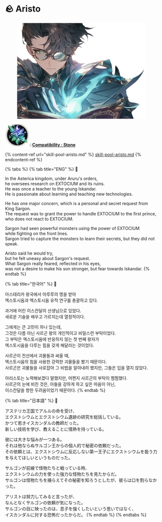 # 🪨 Aristo

<figure><img src="../../../../.gitbook/assets/Hero_Aristo002.png" alt=""><figcaption></figcaption></figure>

![](../../../../.gitbook/assets/Icon_Property_Stone.png)💡[**Compatibility : S**](../../stats/elemental-bonus-damage.md)[**tone**](../../stats/elemental-bonus-damage.md)

{% content-ref url="skill-pool-aristo.md" %}
[skill-pool-aristo.md](skill-pool-aristo.md)
{% endcontent-ref %}

{% tabs %}
{% tab title="ENG" %}
📒

In the Asterica kingdom, under Aruru's orders, \
he oversees research on EXTOCIUM and its ruins. \
He was once a teacher to the young Iskandar. \
He is passionate about learning and teaching new technologies.

He has one major concern, which is a personal and secret request from King Sargon. \
The request was to grant the power to handle EXTOCIUM to the first prince, \
who does not react to EXTOCIUM.

Sargon had seen powerful monsters using the power of EXTOCIUM \
while fighting on the front lines. \
Sargon tried to capture the monsters to learn their secrets, but they did not speak.

Aristo said he would try, \
but he felt uneasy about Sargon's request. \
What Sargon really feared, reflected in his eyes, \
was not a desire to make his son stronger, but fear towards Iskandar.
{% endtab %}

{% tab title="한국어" %}
📒

아스테리카 왕국에서 아루루의 명을 받아 \
엑스토시움과 엑스토시움 유적 연구를 총괄하고 있다.&#x20;

과거에 어린 이스칸달의 선생님으로 있었다. \
새로운 기술을 배우고 가르치는데 열정적이다.&#x20;

그에게는 큰 고민이 하나 있는데, \
그것은 다름 아닌 사르곤 왕의 개인적이고 비밀스런 부탁이었다. \
그 부탁은 엑스토시움에 반응하지 않는 첫 번째 왕자가 \
엑스토시움을 다루는 힘을 갖게 해달라는 것이었다.&#x20;

사르곤이 전선에서 괴물들과 싸울 때, \
엑스토시움의 힘을 사용한 강력한 괴물들을 봤기 때문이다. \
사르곤은 괴물들을 사로잡아 그 비법을 알아내려 했지만, 그들은 입을 열지 않았다.&#x20;

아리스토는 노력해보겠다 말했지만, 어쩐지 사르곤의 부탁이 찜찜했다. \
사르곤의 눈에 비친 것은, 아들을 강하게 하고 싶은 마음이 아닌, \
이스칸달을 향한 두려움이었기 때문이다.
{% endtab %}

{% tab title="日本語" %}
📒

アステリカ王国でアルルの命を受け、\
エクストシウムとエクストシウム遺跡の研究を総括している。\
かつて若きイスカンダルの教師だった。\
新しい技術を学び、教えることに情熱を持っている。

彼には大きな悩みが一つある。\
それは他ならぬサルゴン王からの個人的で秘密の依頼だった。\
その依頼とは、エクストシウムに反応しない第一王子にエクストシウムを扱う力を与えてほしいというものだった。

サルゴンが前線で怪物たちと戦っている時、\
エクストシウムの力を使った強力な怪物たちを見たからだ。\
サルゴンは怪物たちを捕らえてその秘密を知ろうとしたが、彼らは口を割らなかった。

アリストは努力してみると言ったが、\
なんとなくサルゴンの依頼が気になった。\
サルゴンの目に映ったのは、息子を強くしたいという思いではなく、\
イスカンダルに対する恐怖だったからだ。
{% endtab %}
{% endtabs %}
